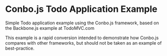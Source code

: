 Conbo.js Todo Application Example
=================================

Simple Todo application example using the Conbo.js framework, based on the Backbone.js example at TodoMVC.com

This example is a rapid conversion intended to demonstrate how Conbo.js compares with other frameworks, but should not be taken as an example of best-practice.
